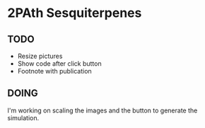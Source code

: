# 2PAth Sesquiterpenes

## TODO 
* Resize pictures
* Show code after click button
* Footnote with publication

## DOING
I'm working on scaling the images and the button to generate the simulation.
